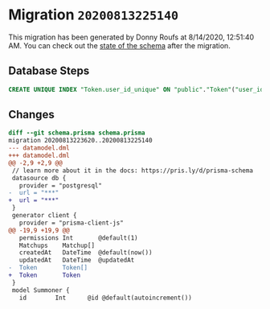 # Migration `20200813225140`

This migration has been generated by Donny Roufs at 8/14/2020, 12:51:40 AM.
You can check out the [state of the schema](./schema.prisma) after the migration.

## Database Steps

```sql
CREATE UNIQUE INDEX "Token.user_id_unique" ON "public"."Token"("user_id")
```

## Changes

```diff
diff --git schema.prisma schema.prisma
migration 20200813223620..20200813225140
--- datamodel.dml
+++ datamodel.dml
@@ -2,9 +2,9 @@
 // learn more about it in the docs: https://pris.ly/d/prisma-schema
 datasource db {
   provider = "postgresql"
-  url = "***"
+  url = "***"
 }
 generator client {
   provider = "prisma-client-js"
@@ -19,9 +19,9 @@
   permissions Int       @default(1)
   Matchups    Matchup[]
   createdAt   DateTime  @default(now())
   updatedAt   DateTime  @updatedAt
-  Token       Token[]
+  Token       Token
 }
 model Summoner {
   id        Int      @id @default(autoincrement())
```


